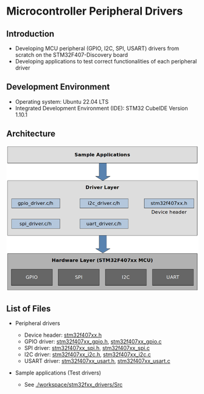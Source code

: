 # Microcontroller Peripheral Drivers


## Introduction

* Developing MCU peripheral (GPIO, I2C, SPI, USART) drivers from scratch on the STM32F407-Discovery board
* Developing applications to test correct functionalities of each peripheral driver



## Development Environment

* Operating system: Ubuntu 22.04 LTS
* Integrated Development Environment (IDE): STM32 CubeIDE Version 1.10.1



## Architecture



<img src="img/mcu-peripheral-driver-development-project-architecture.png" alt="mcu-peripheral-driver-development-project-architecture" width="650">





## List of Files

* Peripheral drivers
  * Device header: [stm32f407xx.h](./workspace/stm32fxx_drivers/Drivers/Inc/stm32f407xx.h)
  * GPIO driver: [stm32f407xx_gpio.h](./workspace/stm32fxx_drivers/Drivers/Inc/stm32f407xx_gpio_driver.h),  [stm32f407xx_gpio.c](./workspace/Src/stm32fxx_drivers/Drivers/stm32f407xx_gpio_driver.h)
  * SPI driver: [stm32f407xx_spi.h](./workspace/stm32fxx_drivers/Drivers/Inc/stm32f407xx_spi_driver.h),  [stm32f407xx_spi.c](./workspace/Src/stm32fxx_drivers/Drivers/stm32f407xx_spi_driver.h)
  * I2C driver: [stm32f407xx_i2c.h](./workspace/stm32fxx_drivers/Drivers/Inc/stm32f407xx_i2c_driver.h),  [stm32f407xx_i2c.c](./workspace/Src/stm32fxx_drivers/Drivers/stm32f407xx_i2c_driver.h)
  * USART driver: [stm32f407xx_usart.h](./workspace/stm32fxx_drivers/Drivers/Inc/stm32f407xx_usart_driver.h),  [stm32f407xx_usart.c](./workspace/Src/stm32fxx_drivers/Drivers/stm32f407xx_usart_driver.h)

* Sample applications (Test drivers)
  * See [./workspace/stm32fxx_drivers/Src](./workspace/stm32fxx_drivers/Src)
